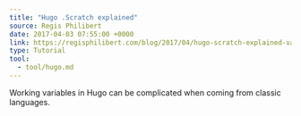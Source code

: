 ```yaml
---
title: "Hugo .Scratch explained"
source: Regis Philibert
date: 2017-04-03 07:55:00 +0000
link: https://regisphilibert.com/blog/2017/04/hugo-scratch-explained-variable/
type: Tutorial
tool:
  - tool/hugo.md
---
```

Working variables in Hugo can be complicated when coming from classic languages.




